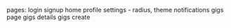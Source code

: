 
pages:
    login 
    signup
    home
    profile
    settings - radius, theme
    notifications
    gigs page
    gigs details
    gigs create
